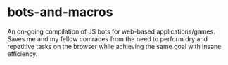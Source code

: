 # bots-and-macros
An on-going compilation of JS bots for web-based applications/games. Saves me and my fellow comrades from the need to perform dry and repetitive tasks on the browser while achieving the same goal with insane efficiency.
